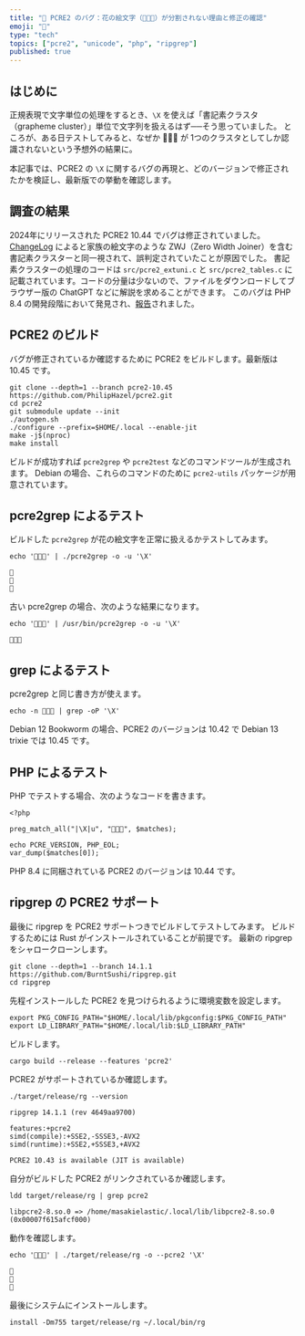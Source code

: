 ```yaml
---
title: "🐛 PCRE2 のバグ：花の絵文字（🌷🌹🌺）が分割されない理由と修正の確認"
emoji: "🐛"
type: "tech"
topics: ["pcre2", "unicode", "php", "ripgrep"]
published: true
---
```


はじめに
--------

正規表現で文字単位の処理をするとき、`\X` を使えば「書記素クラスタ（grapheme cluster）」単位で文字列を扱えるはず──そう思っていました。
ところが、ある日テストしてみると、なぜか 🌷🌹🌺 が 1つのクラスタとしてしか認識されないという予想外の結果に。

本記事では、PCRE2 の `\X` に関するバグの再現と、どのバージョンで修正されたかを検証し、最新版での挙動を確認します。

調査の結果
----------

2024年にリリースされた PCRE2 10.44 でバグは修正されていました。[ChangeLog](https://github.com/PCRE2Project/pcre2/blob/pcre2-10.44/ChangeLog) によると家族の絵文字のような ZWJ（Zero Width Joiner）を含む書記素クラスターと同一視されて、誤判定されていたことが原因でした。
書記素クラスターの処理のコードは `src/pcre2_extuni.c` と `src/pcre2_tables.c` に記載されています。コードの分量は少ないので、ファイルをダウンロードしてブラウザー版の ChatGPT などに解説を求めることができます。
このバグは PHP 8.4 の開発段階において発見され、[報告](https://github.com/PCRE2Project/pcre2/issues/410)されました。

PCRE2 のビルド
--------------

バグが修正されているか確認するために PCRE2 をビルドします。最新版は 10.45 です。

```
git clone --depth=1 --branch pcre2-10.45 https://github.com/PhilipHazel/pcre2.git
cd pcre2
git submodule update --init
./autogen.sh
./configure --prefix=$HOME/.local --enable-jit
make -j$(nproc)
make install
```

ビルドが成功すれば `pcre2grep` や `pcre2test` などのコマンドツールが生成されます。
Debian の場合、これらのコマンドのために `pcre2-utils` パッケージが用意されています。

pcre2grep によるテスト
----------------------

ビルドした `pcre2grep` が花の絵文字を正常に扱えるかテストしてみます。

```
echo '🌷🌹🌺' | ./pcre2grep -o -u '\X'
```

```
🌷
🌹
🌺
```

古い pcre2grep の場合、次のような結果になります。

```
echo '🌷🌹🌺' | /usr/bin/pcre2grep -o -u '\X'
```
```
🌷🌹🌺
```

grep によるテスト
----------------

pcre2grep と同じ書き方が使えます。

```
echo -n 🌷🌹🌺 | grep -oP '\X'
```

Debian 12 Bookworm の場合、PCRE2 のバージョンは 10.42 で Debian 13 trixie では 10.45 です。


PHP によるテスト
----------------

PHP でテストする場合、次のようなコードを書きます。

```
<?php

preg_match_all("|\X|u", "🌷🌹🌺", $matches);

echo PCRE_VERSION, PHP_EOL;
var_dump($matches[0]);
```

PHP 8.4 に同梱されている PCRE2 のバージョンは 10.44 です。


ripgrep の PCRE2 サポート
------------------------

最後に ripgrep を PCRE2 サポートつきでビルドしてテストしてみます。
ビルドするためには Rust がインストールされていることが前提です。
最新の ripgrep をシャロークローンします。

```
git clone --depth=1 --branch 14.1.1 https://github.com/BurntSushi/ripgrep.git
cd ripgrep
```

先程インストールした PCRE2 を見つけられるように環境変数を設定します。

```
export PKG_CONFIG_PATH="$HOME/.local/lib/pkgconfig:$PKG_CONFIG_PATH"
export LD_LIBRARY_PATH="$HOME/.local/lib:$LD_LIBRARY_PATH"

```

ビルドします。

```
cargo build --release --features 'pcre2'
```

PCRE2 がサポートされているか確認します。

```
./target/release/rg --version
```

```
ripgrep 14.1.1 (rev 4649aa9700)

features:+pcre2
simd(compile):+SSE2,-SSSE3,-AVX2
simd(runtime):+SSE2,+SSSE3,+AVX2

PCRE2 10.43 is available (JIT is available)
```

自分がビルドした PCRE2 がリンクされているか確認します。

```
ldd target/release/rg | grep pcre2
```

```
libpcre2-8.so.0 => /home/masakielastic/.local/lib/libpcre2-8.so.0 (0x00007f615afcf000)
```

動作を確認します。

```
echo '🌷🌹🌺' | ./target/release/rg -o --pcre2 '\X'

```
```
🌷
🌹
🌺
```

最後にシステムにインストールします。

```
install -Dm755 target/release/rg ~/.local/bin/rg
```
